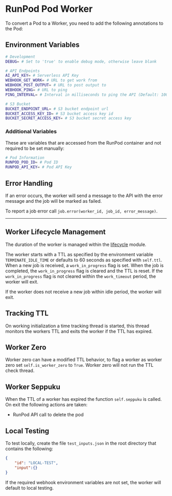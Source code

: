 # RunPod Pod Worker

To convert a Pod to a Worker, you need to add the following annotations to the Pod:

## Environment Variables

```bash
# Development
DEBUG= # Set to 'true' to enable debug mode, otherwise leave blank

# API Endpoints
AI_API_KEY= # Serverless API Key
WEBHOOK_GET_WORK= # URL to get work from
WEBHOOK_POST_OUTPUT= # URL to post output to
WEBHOOK_PING= # URL to ping
PING_INTERVAL= # Interval in milliseconds to ping the API (Default: 10000)

# S3 Bucket
BUCKET_ENDPOINT_URL= # S3 bucket endpoint url
BUCKET_ACCESS_KEY_ID= # S3 bucket access key id
BUCKET_SECRET_ACCESS_KEY= # S3 bucket secret access key
```

### Additional Variables

These are variables that are accessed from the RunPod container and not required to be set manually:

```bash
# Pod Information
RUNPOD_POD_ID= # Pod ID
RUNPOD_API_KEY= # Pod API Key
```

## Error Handling

If an error occurs, the worker will send a message to the API with the error message and the job will be marked as failed.

To report a job error call `job.error(worker_id, job_id, error_message)`.

---

## Worker Lifecycle Management

The duration of the worker is managed within the [lifecycle](../PodWorker/modules/lifecycle.py) module.

The worker starts with a TTL as specified by the environment variable `TERMINATE_IDLE_TIME` or defaults to 60 seconds as specified with `self.ttl`. When a new job is received, a `work_in_progress` flag is set. When the job is completed, the `work_in_progress` flag is cleared and the TTL is reset. If the `work_in_progress` flag is not cleared within the `work_timeout` period, the worker will exit.

 If the worker does not receive a new job within idle period, the worker will exit.

## Tracking TTL

On working initialization a time tracking thread is started, this thread monitors the workers TTL and exits the worker if the TTL has expired.

## Worker Zero

Worker zero can have a modified TTL behavior, to flag a worker as worker zero set `self.is_worker_zero` to `True`. Worker zero will not run the TTL check thread.

## Worker Seppuku

When the TTL of a worker has expired the function `self.seppuku` is called. On exit the following actions are taken:

- RunPod API call to delete the pod

## Local Testing

To test locally, create the file `test_inputs.json` in the root directory that contains the following:

```json
{
    "id": "LOCAL-TEST",
    "input":{}
}
```

If the required webhook environment variables are not set, the worker will default to local testing.
